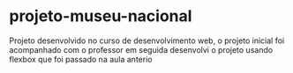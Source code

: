 # projeto-museu-nacional
 Projeto desenvolvido no curso de desenvolvimento web, o projeto inicial foi acompanhado com o professor em seguida desenvolvi o projeto usando flexbox que foi passado na aula anterio
